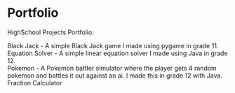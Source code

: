 # Portfolio
HighSchool Projects Portfolio:  

Black Jack - A simple Black Jack game I made using pygame in grade 11.  
Equation Solver - A simple linear equation solver I made using Java in grade 12.  
Pokemon - A Pokemon battler simulator where the player gets 4 random pokemon and battles it out against an ai. I made this in grade 12 with Java.  
Fraction Calculator
